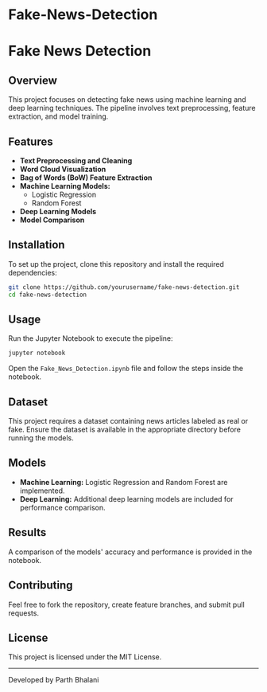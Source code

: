 # Fake-News-Detection
# Fake News Detection

## Overview
This project focuses on detecting fake news using machine learning and deep learning techniques. The pipeline involves text preprocessing, feature extraction, and model training.

## Features
- **Text Preprocessing and Cleaning**
- **Word Cloud Visualization**
- **Bag of Words (BoW) Feature Extraction**
- **Machine Learning Models:**
  - Logistic Regression
  - Random Forest
- **Deep Learning Models**
- **Model Comparison**

## Installation
To set up the project, clone this repository and install the required dependencies:

```bash
git clone https://github.com/yourusername/fake-news-detection.git
cd fake-news-detection
```

## Usage
Run the Jupyter Notebook to execute the pipeline:

```bash
jupyter notebook
```

Open the `Fake_News_Detection.ipynb` file and follow the steps inside the notebook.

## Dataset
This project requires a dataset containing news articles labeled as real or fake. Ensure the dataset is available in the appropriate directory before running the models.

## Models
- **Machine Learning:** Logistic Regression and Random Forest are implemented.
- **Deep Learning:** Additional deep learning models are included for performance comparison.

## Results
A comparison of the models' accuracy and performance is provided in the notebook.

## Contributing
Feel free to fork the repository, create feature branches, and submit pull requests.

## License
This project is licensed under the MIT License.

---
Developed by Parth Bhalani

